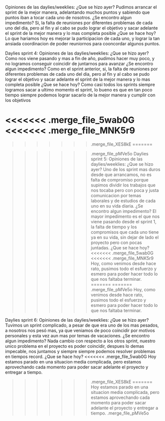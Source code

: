Opiniones de las daylies/weeklies:
¿Que se hizo ayer?
Pudimos arrancar el sprint de la mejor manera, adelantando muchos puntos y sabiendo que puntos iban a tocar cada uno de nosotros.
¿Se encontro algun impedimento?
Si, la falta de reuniones por diferentes problemas de cada uno del dia, pero al fin y al cabo se pudo lograr el objetivo y sacar adelante el sprint de la mejor manera y lo mas completa posible
¿Que se hace hoy?
Lo que hariamos hoy es mejorar la participacion de cada uno, y lograr la tan ansiada coordinacion de poder reuniornos para cooncordar algunos puntos.


Daylies sprint 4:
Opiniones de las daylies/weeklies:
¿Que se hizo ayer?
Como nos viene pasando y mas a fin de año, pudimos hacer muy poco, y no logramos conseguir coincidir de juntarnos para avanzar
¿Se encontro algun impedimento?
Como en el sprint anterior, si, la falta de reuniones por diferentes problemas de cada uno del dia, pero al fin y al cabo se pudo lograr el objetivo y sacar adelante el sprint de la mejor manera y lo mas completa posible
¿Que se hace hoy?
Como casi todos los sprints siempre logramos sacar a ultimo momento el sprint, lo bueno es que en tan poco tiempo siempre podemos lograr sacarlo de la mejor manera y cumplir con los objetivos


<<<<<<< .merge_file_5wab0G
<<<<<<< .merge_file_MNK5r9
=======

>>>>>>> .merge_file_XES8kE
=======

>>>>>>> .merge_file_pMVe5o
Daylies sprint 5:
Opiniones de las daylies/weeklies:
¿Que se hizo ayer?
Uno de los sprint mas duros desde que arrancamos, no es falta de compromiso porque supimos dividir los trabajos que nos tocaba pero con poca y justa comunicacion por temas laborales y de estudios de cada uno en su vida diaria.
¿Se encontro algun impedimento?
El mayor impedimento es el que nos viene pasando desde el sprint 1, la falta de tiempo y los compromisos que cada uno tiene ya en su vida, sin dejar de lado el proyecto pero con pocas juntadas.
¿Que se hace hoy?
<<<<<<< .merge_file_5wab0G
<<<<<<< .merge_file_MNK5r9
Hoy, como venimos desde hace rato, pusimos todo el esfuerzo y esmero para poder hacer todo lo que nos faltaba terminar.
=======
=======
>>>>>>> .merge_file_pMVe5o
Hoy, como venimos desde hace rato, pusimos todo el esfuerzo y esmero para poder hacer todo lo que nos faltaba terminar.


Daylies sprint 6:
Opiniones de las daylies/weeklies:
¿Que se hizo ayer?
Tuvimos un sprint complicado, a pesar de que era uno de los mas pesados, a nosotros nos pesó mas, ya que veniamos de poco coincidir por motivos personales y esta vez aun mas por temas de vacaciones.
¿Se encontro algun impedimento?
Nada cambio con respecto a los otros sprint, nuestro unico problema en el proyecto es poder coincidir, despues lo demas impecable, nos juntamos y siempre siempre podemos resolver problemas en tiempos record.
¿Que se hace hoy?
<<<<<<< .merge_file_5wab0G
Hoy estamos parado en una situacion media complicada, pero estamos aprovechando cada momento para poder sacar adelante el proyecto y entregar a tiempo.
>>>>>>> .merge_file_XES8kE
=======
Hoy estamos parado en una situacion media complicada, pero estamos aprovechando cada momento para poder sacar adelante el proyecto y entregar a tiempo.
>>>>>>> .merge_file_pMVe5o
